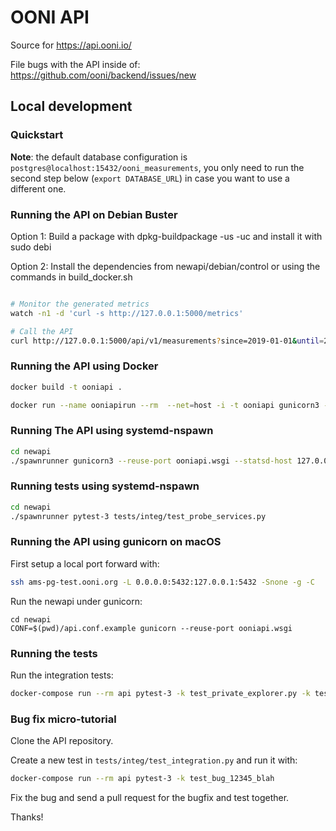 # OONI API

Source for https://api.ooni.io/

File bugs with the API inside of: https://github.com/ooni/backend/issues/new

## Local development

### Quickstart

**Note**: the default database configuration is `postgres@localhost:15432/ooni_measurements`,
you only need to run the second step below (`export DATABASE_URL`) in case you want to use a different one.

### Running the API on Debian Buster

Option 1: Build a package with dpkg-buildpackage -us -uc and install it with sudo debi

Option 2: Install the dependencies from newapi/debian/control or using the commands in build_docker.sh

```bash

# Monitor the generated metrics
watch -n1 -d 'curl -s http://127.0.0.1:5000/metrics'

# Call the API
curl http://127.0.0.1:5000/api/v1/measurements?since=2019-01-01&until=2019-02-01&limit=1
```

### Running the API using Docker

```bash
docker build -t ooniapi .

docker run --name ooniapirun --rm  --net=host -i -t ooniapi gunicorn3 --reuse-port ooniapi.wsgi --statsd-host 127.0.0.1:8125
```

### Running The API using systemd-nspawn

```bash
cd newapi
./spawnrunner gunicorn3 --reuse-port ooniapi.wsgi --statsd-host 127.0.0.1:8125
```

### Running tests using systemd-nspawn

```bash
cd newapi
./spawnrunner pytest-3 tests/integ/test_probe_services.py
```

### Running the API using gunicorn on macOS

First setup a local port forward with:

```bash
ssh ams-pg-test.ooni.org -L 0.0.0.0:5432:127.0.0.1:5432 -Snone -g -C
```

Run the newapi under gunicorn:

```
cd newapi
CONF=$(pwd)/api.conf.example gunicorn --reuse-port ooniapi.wsgi
```

### Running the tests

Run the integration tests:

```bash
docker-compose run --rm api pytest-3 -k test_private_explorer.py -k test_smoke.py -k test_citizenlab.py
```

### Bug fix micro-tutorial

Clone the API repository.

Create a new test in `tests/integ/test_integration.py` and run it with:

```bash
docker-compose run --rm api pytest-3 -k test_bug_12345_blah
```

Fix the bug and send a pull request for the bugfix and test together.

Thanks!
